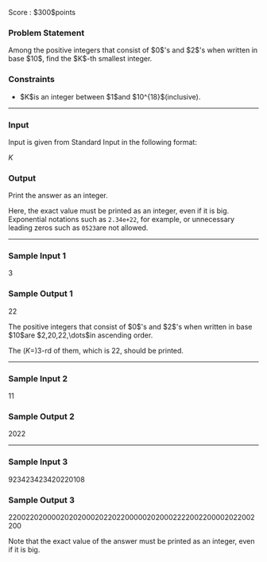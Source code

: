 
<div>

<span>

<span>

<p>
Score : $300$points
</p>

<div>

<section>

### **Problem Statement**

<p>
Among the positive integers that consist of $0$'s and $2$'s when written in base $10$, find the $K$-th smallest integer.
</p>

</section>

</div>

<div>

<section>

### **Constraints**

<ul>

<li>
$K$is an integer between $1$and $10^{18}$(inclusive).
</li>

</ul>

</section>

</div>

---

<div>

<div>

<section>

### **Input**

<p>
Input is given from Standard Input in the following format:
</p>

<div>

$K$
</div>

</section>

</div>

<div>

<section>

### **Output**

<p>
Print the answer as an integer.

Here, the exact value must be printed as an integer, even if it is big. Exponential notations such as `2.34e+22`, for example, or unnecessary leading zeros such as `0523`are not allowed.
</p>

</section>

</div>

</div>

---

<div>

<section>

### **Sample Input 1**

<div>

3

</div>

</section>

</div>

<div>

<section>

### **Sample Output 1**

<div>

22

</div>

<p>
The positive integers that consist of $0$'s and $2$'s when written in base $10$are $2,20,22,\dots$in ascending order.

The $(K=)$$3$-rd of them, which is $22$, should be printed.
</p>

</section>

</div>

---

<div>

<section>

### **Sample Input 2**

<div>

11

</div>

</section>

</div>

<div>

<section>

### **Sample Output 2**

<div>

2022

</div>

</section>

</div>

---

<div>

<section>

### **Sample Input 3**

<div>

923423423420220108

</div>

</section>

</div>

<div>

<section>

### **Sample Output 3**

<div>

220022020000202020002022022000002020002222002200002022002200

</div>

<p>
Note that the exact value of the answer must be printed as an integer, even if it is big.
</p>

</section>

</div>

</span>

</span>

</div>
